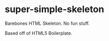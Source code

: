 super-simple-skeleton
=====================

Barebones HTML Skeleton. No fun stuff.


Based off of HTML5 Boilerplate.
